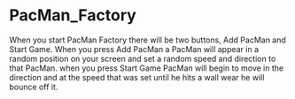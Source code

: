 # PacMan_Factory
When you start PacMan Factory there will be two buttons, Add PacMan and Start Game. When you press Add PacMan a PacMan will appear in a random position on your screen and set a random speed and direction to that PacMan. when you press Start Game PacMan will begin to move in the direction and at the speed that was set until he hits a wall wear he will bounce off it. 
